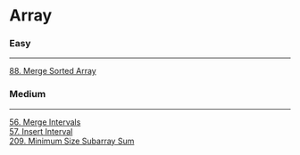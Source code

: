 # Array

### Easy
---
[88. Merge Sorted Array](../solutions/0088-Merge%20Sorted%20Array.md)</br>

### Medium
---
[56. Merge Intervals](../solutions/0056-Merge%20Intervals.md)</br>
[57. Insert Interval](../solutions/0057-Insert%20Interval.md)</br>
[209. Minimum Size Subarray Sum](../solutions/0209-Minimum%20Size%20Subarray%20Sum.md)</br>